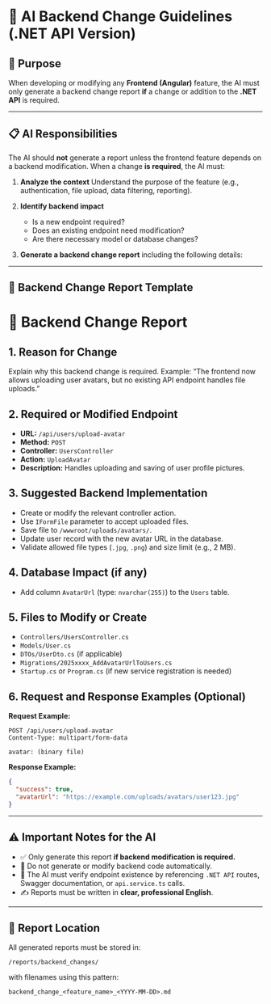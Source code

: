 # 🧠 AI Backend Change Guidelines (.NET API Version)

## 🎯 Purpose

When developing or modifying any **Frontend (Angular)** feature, the AI must only generate a backend change report **if** a change or addition to the **.NET API** is required.

---

## 📋 AI Responsibilities

The AI should **not** generate a report unless the frontend feature depends on a backend modification.
When a change **is required**, the AI must:

1. **Analyze the context**
   Understand the purpose of the feature (e.g., authentication, file upload, data filtering, reporting).

2. **Identify backend impact**

   * Is a new endpoint required?
   * Does an existing endpoint need modification?
   * Are there necessary model or database changes?

3. **Generate a backend change report** including the following details:

---

## 📝 Backend Change Report Template

# 🔧 Backend Change Report

## 1. Reason for Change

Explain why this backend change is required.
Example: “The frontend now allows uploading user avatars, but no existing API endpoint handles file uploads.”

## 2. Required or Modified Endpoint

* **URL:** `/api/users/upload-avatar`
* **Method:** `POST`
* **Controller:** `UsersController`
* **Action:** `UploadAvatar`
* **Description:** Handles uploading and saving of user profile pictures.

## 3. Suggested Backend Implementation

* Create or modify the relevant controller action.
* Use `IFormFile` parameter to accept uploaded files.
* Save file to `/wwwroot/uploads/avatars/`.
* Update user record with the new avatar URL in the database.
* Validate allowed file types (`.jpg`, `.png`) and size limit (e.g., 2 MB).

## 4. Database Impact (if any)

* Add column `AvatarUrl` (type: `nvarchar(255)`) to the `Users` table.

## 5. Files to Modify or Create

* `Controllers/UsersController.cs`
* `Models/User.cs`
* `DTOs/UserDto.cs` (if applicable)
* `Migrations/2025xxxx_AddAvatarUrlToUsers.cs`
* `Startup.cs` or `Program.cs` (if new service registration is needed)

## 6. Request and Response Examples (Optional)

**Request Example:**

```http
POST /api/users/upload-avatar
Content-Type: multipart/form-data

avatar: (binary file)
```

**Response Example:**

```json
{
  "success": true,
  "avatarUrl": "https://example.com/uploads/avatars/user123.jpg"
}
```

---

## ⚠️ Important Notes for the AI

* ✅ Only generate this report **if backend modification is required.**
* 🚫 Do not generate or modify backend code automatically.
* 🧩 The AI must verify endpoint existence by referencing `.NET API` routes, Swagger documentation, or `api.service.ts` calls.
* ✍️ Reports must be written in **clear, professional English**.

---

## 📁 Report Location

All generated reports must be stored in:

```
/reports/backend_changes/
```

with filenames using this pattern:

```
backend_change_<feature_name>_<YYYY-MM-DD>.md
```
